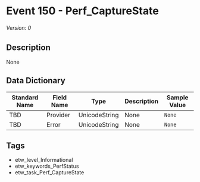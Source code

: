 # Event 150 - Perf_CaptureState
###### Version: 0

## Description
None

## Data Dictionary
|Standard Name|Field Name|Type|Description|Sample Value|
|---|---|---|---|---|
|TBD|Provider|UnicodeString|None|`None`|
|TBD|Error|UnicodeString|None|`None`|

## Tags
* etw_level_Informational
* etw_keywords_PerfStatus
* etw_task_Perf_CaptureState